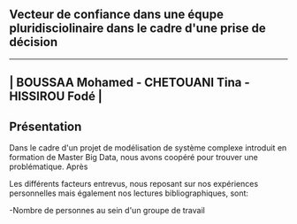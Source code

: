 Vecteur de confiance dans une équpe pluridisciolinaire dans le cadre d'une prise de décision
----------
---------------------------------------------------
| BOUSSAA Mohamed - CHETOUANI Tina - HISSIROU Fodé |
--------------------------------------------------


## Présentation
Dans le cadre d'un projet de modélisation de système complexe introduit en formation de Master Big Data, nous avons coopéré pour trouver une problématique. 
Après 

Les différents facteurs entrevus, nous reposant sur nos expériences personnelles mais également nos lectures bibliographiques, sont:

-Nombre de personnes au sein d'un groupe de travail